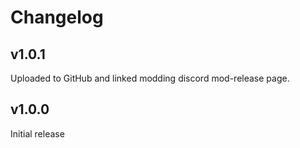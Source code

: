 # Changelog
## v1.0.1
Uploaded to GitHub and linked modding discord mod-release page.

## v1.0.0
Initial release